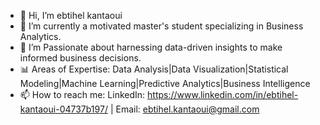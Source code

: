 - 👋 Hi, I’m ebtihel kantaoui
- 🌱 I’m currently a motivated master's student specializing in Business Analytics.
- 👀 I’m Passionate about harnessing data-driven insights to make informed business decisions.
- 📊 Areas of Expertise: Data Analysis|Data Visualization|Statistical Modeling|Machine Learning|Predictive Analytics|Business Intelligence
- 📫 How to reach me:
LinkedIn: https://www.linkedin.com/in/ebtihel-kantaoui-04737b197/ | Email: ebtihel.kantaoui@gmail.com

<!---
ebtihel17/ebtihel17 is a ✨ special ✨ repository because its `README.md` (this file) appears on your GitHub profile.
You can click the Preview link to take a look at your changes.
--->
